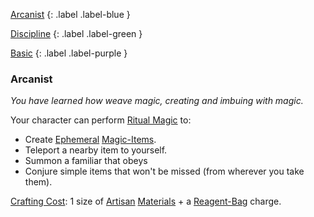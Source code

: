 
[Arcanist](Game/Character-Development#Arcanist)
{: .label .label-blue }

[Discipline](Game/Character-Development#Discipline)
{: .label .label-green }

[Basic](Game/Character-Development#Basic)
{: .label .label-purple }
### Arcanist
*You have learned how weave magic, creating and imbuing with magic.*

Your character can perform [Ritual Magic](Game/Magic#Ritual%20Magic) to:
* Create [Ephemeral](Game/Magic-Items#Ephemeral) [Magic-Items](Game/Magic-Items).
* Teleport a nearby item to yourself.
* Summon a familiar that obeys
* Conjure simple items that won't be missed (from wherever you take them).

 [Crafting Cost](Game/Core/Terminology#Crafting%20Cost): 1 size of [Artisan](Game/Materials#Artisan) [Materials](Game/Materials) + a [Reagent-Bag](Game/Gear/Reagent-Bag) charge.